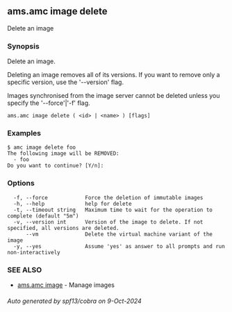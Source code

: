 ## ams.amc image delete

Delete an image

### Synopsis

Delete an image.

Deleting an image removes all of its versions. If you want to remove only a
specific version, use the '--version' flag.

Images synchronised from the image server cannot be deleted unless you specify
the '--force'|'-f' flag.


```
ams.amc image delete ( <id> | <name> ) [flags]
```

### Examples

```
$ amc image delete foo
The following image will be REMOVED:
  - foo
Do you want to continue? [Y/n]:

```

### Options

```
  -f, --force            Force the deletion of immutable images
  -h, --help             help for delete
  -t, --timeout string   Maximum time to wait for the operation to complete (default "5m")
  -v, --version int      Version of the image to delete. If not specified, all versions are deleted.
      --vm               Delete the virtual machine variant of the image
  -y, --yes              Assume 'yes' as answer to all prompts and run non-interactively
```

### SEE ALSO

* [ams.amc image](ams.amc_image.md)	 - Manage images

###### Auto generated by spf13/cobra on 9-Oct-2024
